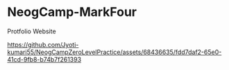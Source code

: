 # NeogCamp-MarkFour
 Protfolio Website

 https://github.com/Jyoti-kumari55/NeogCampZeroLevelPractice/assets/68436635/fdd7daf2-65e0-41cd-9fb8-b74b7f261393
